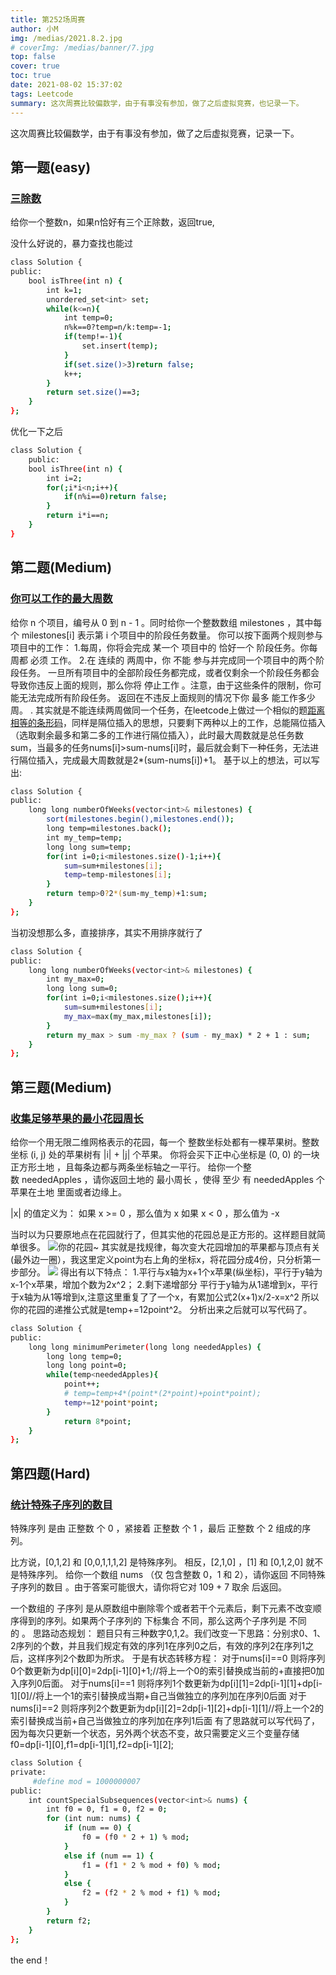 ```yaml
---
title: 第252场周赛
author: 小M
img: /medias/2021.8.2.jpg
# coverImg: /medias/banner/7.jpg
top: false
cover: true
toc: true
date: 2021-08-02 15:37:02
tags: Leetcode
summary: 这次周赛比较偏数学，由于有事没有参加，做了之后虚拟竞赛，也记录一下。
---
```

这次周赛比较偏数学，由于有事没有参加，做了之后虚拟竞赛，记录一下。

## 第一题(easy)
### [三除数](https://leetcode-cn.com/problems/three-divisors/)
给你一个整数n，如果n恰好有三个正除数，返回true,

没什么好说的，暴力查找也能过
``` bash
class Solution {
public:
    bool isThree(int n) {
        int k=1;
        unordered_set<int> set;
        while(k<=n){
            int temp=0;
            n%k==0?temp=n/k:temp=-1;
            if(temp!=-1){
                set.insert(temp);
            }
            if(set.size()>3)return false;
            k++;
        }
        return set.size()==3;
    }
};
```
优化一下之后
``` bash
class Solution {
    public:
    bool isThree(int n) {
        int i=2;
        for(;i*i<n;i++){
            if(n%i==0)return false;
        }
        return i*i==n;
    }
}
```
## 第二题(Medium)
### [你可以工作的最大周数](https://leetcode-cn.com/problems/maximum-number-of-weeks-for-which-you-can-work/)
给你 n 个项目，编号从 0 到 n - 1 。同时给你一个整数数组 milestones ，其中每个 milestones[i] 表示第 i 个项目中的阶段任务数量。
你可以按下面两个规则参与项目中的工作：
    1.每周，你将会完成 某一个 项目中的 恰好一个 阶段任务。你每周都 必须 工作。
    2.在 连续的 两周中，你 不能 参与并完成同一个项目中的两个阶段任务。
    一旦所有项目中的全部阶段任务都完成，或者仅剩余一个阶段任务都会导致你违反上面的规则，那么你将 停止工作 。注意，由于这些条件的限制，你可能无法完成所有阶段任务。
返回在不违反上面规则的情况下你 最多 能工作多少周。
 .  其实就是不能连续两周做同一个任务，在leetcode上做过一个相似的题[距离相等的条形码](https://leetcode-cn.com/problems/distant-barcodes/)，同样是隔位插入的思想，只要剩下两种以上的工作，总能隔位插入（选取剩余最多和第二多的工作进行隔位插入），此时最大周数就是总任务数sum，当最多的任务nums[i]>sum-nums[i]时，最后就会剩下一种任务，无法进行隔位插入，完成最大周数就是2*(sum-nums[i])+1。
基于以上的想法，可以写出:
``` bash
class Solution {
public:
    long long numberOfWeeks(vector<int>& milestones) {
        sort(milestones.begin(),milestones.end());
        long temp=milestones.back();
        int my_temp=temp;
        long long sum=temp;
        for(int i=0;i<milestones.size()-1;i++){
            sum=sum+milestones[i];
            temp=temp-milestones[i];
        }
        return temp>0?2*(sum-my_temp)+1:sum;
    }
};
```
当初没想那么多，直接排序，其实不用排序就行了
``` bash
class Solution {
public:
    long long numberOfWeeks(vector<int>& milestones) {
        int my_max=0;
        long long sum=0;
        for(int i=0;i<milestones.size();i++){
            sum=sum+milestones[i];
            my_max=max(my_max,milestones[i]);
        }
        return my_max > sum -my_max ? (sum - my_max) * 2 + 1 : sum;
    }
};
```
## 第三题(Medium)
### [收集足够苹果的最小花园周长](https://leetcode-cn.com/problems/minimum-garden-perimeter-to-collect-enough-apples/)
给你一个用无限二维网格表示的花园，每一个 整数坐标处都有一棵苹果树。整数坐标 (i, j) 处的苹果树有 |i| + |j| 个苹果。
你将会买下正中心坐标是 (0, 0) 的一块 正方形土地 ，且每条边都与两条坐标轴之一平行。
给你一个整数 neededApples ，请你返回土地的 最小周长 ，使得 至少 有 neededApples 个苹果在土地 里面或者边缘上。

|x| 的值定义为：
如果 x >= 0 ，那么值为 x
如果 x < 0 ，那么值为 -x

当时以为只要原地点在花园就行了，但其实他的花园总是正方形的。这样题目就简单很多。
![你的花园~](/medias/252.3.jpg)
其实就是找规律，每次变大花园增加的苹果都与顶点有关(最外边一圈），我这里定义point为右上角的坐标x，将花园分成4份，只分析第一步部分。
![](/medias/252.3.1.jpg)
得出有以下特点：
1.平行与x轴为x+1个x苹果(纵坐标)，平行于y轴为x-1个x苹果，增加个数为2x^2；
2.剩下递增部分 平行于y轴为从1递增到x，平行于x轴为从1等增到x,注意这里重复了了一个x，有累加公式2(x+1)x/2-x=x^2
所以你的花园的递推公式就是temp+=12point^2。
分析出来之后就可以写代码了。
```bash
class Solution {
public:
    long long minimumPerimeter(long long neededApples) {
        long long temp=0;
        long long point=0;
        while(temp<neededApples){
            point++;
            # temp=temp+4*(point*(2*point)+point*point);
            temp+=12*point*point;
        }
            return 8*point;
    }
};
```
## 第四题(Hard)
### [统计特殊子序列的数目](https://leetcode-cn.com/problems/count-number-of-special-subsequences/)
特殊序列 是由 正整数 个 0 ，紧接着 正整数 个 1 ，最后 正整数 个 2 组成的序列。

比方说，[0,1,2] 和 [0,0,1,1,1,2] 是特殊序列。
相反，[2,1,0] ，[1] 和 [0,1,2,0] 就不是特殊序列。
给你一个数组 nums （仅 包含整数 0，1 和 2），请你返回 不同特殊子序列的数目 。由于答案可能很大，请你将它对 109 + 7 取余 后返回。

一个数组的 子序列 是从原数组中删除零个或者若干个元素后，剩下元素不改变顺序得到的序列。如果两个子序列的 下标集合 不同，那么这两个子序列是 不同的 。
思路动态规划：
题目只有三种数字0,1,2。我们改变一下思路：分别求0、1、2序列的个数，并且我们规定有效的序列1在序列0之后，有效的序列2在序列1之后，这样序列2个数即为所求。
于是有状态转移方程：
对于nums[i]==0
    则将序列0个数更新为dp[i][0]=2dp[i-1][0]+1;//将上一个0的索引替换成当前的+直接把0加入序列0后面。
对于nums[i]==1
    则将序列1个数更新为dp[i][1]=2dp[i-1][1]+dp[i-1][0]//将上一个1的索引替换成当期+自己当做独立的序列加在序列0后面
对于nums[i]==2
    则将序列2个数更新为dp[i][2]=2dp[i-1][2]+dp[i-1][1]//将上一个2的索引替换成当前+自己当做独立的序列加在序列1后面
有了思路就可以写代码了，因为每次只更新一个状态，另外两个状态不变，故只需要定义三个变量存储f0=dp[i-1][0],f1=dp[i-1][1],f2=dp[i-1][2];
```bash
class Solution {
private:
     #define mod = 1000000007
public:
    int countSpecialSubsequences(vector<int>& nums) {
        int f0 = 0, f1 = 0, f2 = 0;
        for (int num: nums) {
            if (num == 0) {
                f0 = (f0 * 2 + 1) % mod;
            }
            else if (num == 1) {
                f1 = (f1 * 2 % mod + f0) % mod;
            }
            else {
                f2 = (f2 * 2 % mod + f1) % mod;
            }
        }
        return f2;
    }
};
```
the end！
